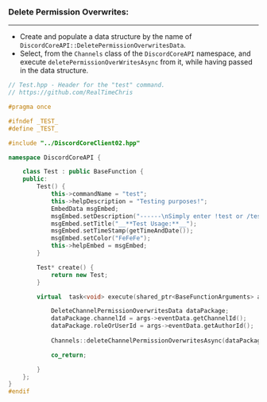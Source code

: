 ### **Delete Permission Overwrites:**
---
- Create and populate a data structure by the name of `DiscordCoreAPI::DeletePermissionOverwritesData`.
- Select, from the `Channels` class of the `DiscordCoreAPI` namespace, and execute `deletePermissionOverWritesAsync` from it, while having passed in the data structure.
```cpp
// Test.hpp - Header for the "test" command.
// https://github.com/RealTimeChris

#pragma once

#ifndef _TEST_
#define _TEST_

#include "../DiscordCoreClient02.hpp"

namespace DiscordCoreAPI {

	class Test : public BaseFunction {
	public:
		Test() {
			this->commandName = "test";
			this->helpDescription = "Testing purposes!";
			EmbedData msgEmbed;
			msgEmbed.setDescription("------\nSimply enter !test or /test!\n------");
			msgEmbed.setTitle("__**Test Usage:**__");
			msgEmbed.setTimeStamp(getTimeAndDate());
			msgEmbed.setColor("FeFeFe");
			this->helpEmbed = msgEmbed;
		}

		Test* create() {
			return new Test;
		}

		virtual  task<void> execute(shared_ptr<BaseFunctionArguments> args) {

			DeleteChannelPermissionOverwritesData dataPackage;
			dataPackage.channelId = args->eventData.getChannelId();
			dataPackage.roleOrUserId = args->eventData.getAuthorId();
			
			Channels::deleteChannelPermissionOverwritesAsync(dataPackage).get();

			co_return;

		}
	};
}
#endif
```
